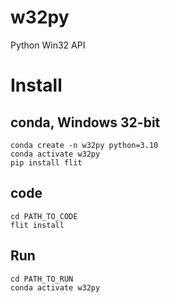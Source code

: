 # w32py
Python Win32 API

# Install
## conda, Windows 32-bit
```
conda create -n w32py python=3.10
conda activate w32py
pip install flit
```

## code
```
cd PATH_TO_CODE
flit install
```

## Run
```
cd PATH_TO_RUN
conda activate w32py
```
